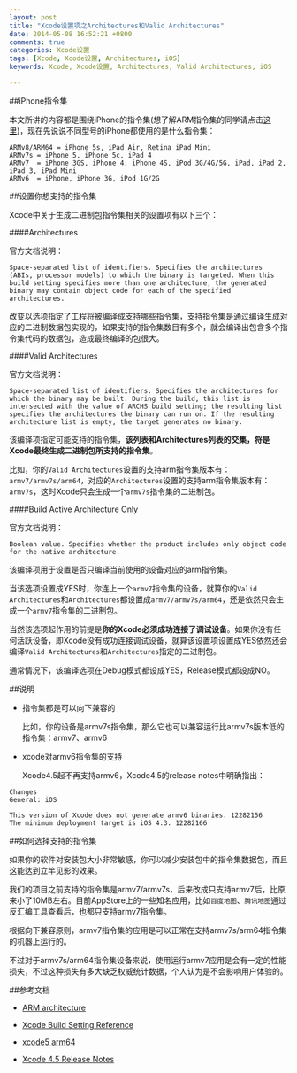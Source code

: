 ```yaml
---
layout: post
title: "Xcode设置项之Architectures和Valid Architectures"
date: 2014-05-08 16:52:21 +0800
comments: true
categories: Xcode设置
tags: [Xcode, Xcode设置, Architectures, iOS]
keywords: Xcode, Xcode设置, Architectures, Valid Architectures, iOS

---
```


##iPhone指令集

本文所讲的内容都是围绕iPhone的指令集(想了解ARM指令集的同学请点击[这里](http://en.wikipedia.org/wiki/ARM_architecture))，现在先说说不同型号的iPhone都使用的是什么指令集：

```
ARMv8/ARM64 = iPhone 5s, iPad Air, Retina iPad Mini
ARMv7s = iPhone 5, iPhone 5c, iPad 4
ARMv7  = iPhone 3GS, iPhone 4, iPhone 4S, iPod 3G/4G/5G, iPad, iPad 2, iPad 3, iPad Mini  
ARMv6  = iPhone, iPhone 3G, iPod 1G/2G
```

##设置你想支持的指令集

Xcode中关于生成二进制包指令集相关的设置项有以下三个：

####Architectures

官方文档说明：

```
Space-separated list of identifiers. Specifies the architectures (ABIs, processor models) to which the binary is targeted. When this build setting specifies more than one architecture, the generated binary may contain object code for each of the specified architectures.
```

改变以选项指定了工程将被编译成支持哪些指令集，支持指令集是通过编译生成对应的二进制数据包实现的，如果支持的指令集数目有多个，就会编译出包含多个指令集代码的数据包，造成最终编译的包很大。


####Valid Architectures

官方文档说明：

```
Space-separated list of identifiers. Specifies the architectures for which the binary may be built. During the build, this list is intersected with the value of ARCHS build setting; the resulting list specifies the architectures the binary can run on. If the resulting architecture list is empty, the target generates no binary.
```

该编译项指定可能支持的指令集，****该列表和Architectures列表的交集，将是Xcode最终生成二进制包所支持的指令集****。

比如，你的`Valid Architectures`设置的支持arm指令集版本有：`armv7/armv7s/arm64`，对应的`Architectures`设置的支持arm指令集版本有：`armv7s`，这时Xcode只会生成一个`armv7s`指令集的二进制包。


####Build Active Architecture Only

官方文档说明：

```
Boolean value. Specifies whether the product includes only object code for the native architecture.
```
该编译项用于设置是否只编译当前使用的设备对应的arm指令集。

当该选项设置成YES时，你连上一个`armv7`指令集的设备，就算你的`Valid Architectures`和`Architectures`都设置成`armv7/armv7s/arm64`，还是依然只会生成一个`armv7`指令集的二进制包。

当然该选项起作用的前提是****你的Xcode必须成功连接了调试设备****。如果你没有任何活跃设备，即Xcode没有成功连接调试设备，就算该设置项设置成YES依然还会编译`Valid Architectures`和`Architectures`指定的二进制包。

通常情况下，该编译选项在Debug模式都设成YES，Release模式都设成NO。


##说明

* 指令集都是可以向下兼容的

	比如，你的设备是armv7s指令集，那么它也可以兼容运行比armv7s版本低的指令集：armv7、armv6

* xcode对armv6指令集的支持

	Xcode4.5起不再支持armv6，Xcode4.5的release notes中明确指出：

```
Changes
General: iOS

This version of Xcode does not generate armv6 binaries. 12282156
The minimum deployment target is iOS 4.3. 12282166
```


##如何选择支持的指令集

如果你的软件对安装包大小非常敏感，你可以减少安装包中的指令集数据包，而且这能达到立竿见影的效果。

我们的项目之前支持的指令集是armv7/armv7s，后来改成只支持armv7后，比原来小了10MB左右。目前AppStore上的一些知名应用，比如`百度地图`、`腾讯地图`通过反汇编工具查看后，也都只支持armv7指令集。

根据向下兼容原则，armv7指令集的应用是可以正常在支持armv7s/arm64指令集的机器上运行的。

不过对于armv7s/arm64指令集设备来说，使用运行armv7应用是会有一定的性能损失，不过这种损失有多大缺乏权威统计数据，个人认为是不会影响用户体验的。



##参考文档

* [ARM architecture](http://en.wikipedia.org/wiki/ARM_architecture)

* [Xcode Build Setting Reference](https://developer.apple.com/library/ios/documentation/DeveloperTools/Reference/XcodeBuildSettingRef/0-Introduction/introduction.html#//apple_ref/doc/uid/TP40003931-CH1-SW1)

* [xcode5 arm64](http://justsee.iteye.com/blog/2009954)

* [Xcode 4.5 Release Notes](https://developer.apple.com/library/mac/releasenotes/DeveloperTools/RN-Xcode/xc4_release_notes/xc4_release_notes.html#//apple_ref/doc/uid/TP40001051-CH3-SW174)


